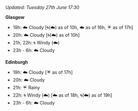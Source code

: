 *Updated: Tuesday 27th June 17:30*

**Glasgow**

* 19h: :cloud: Cloudy [:cyclone:(:cloud:) as of 10h, :cloud: as of 16h, :umbrella: as of 17h]
* 20h: :cloud: Cloudy [:cyclone:(:cloud:) as of 10h]
* 21h, 22h: :cyclone: Windy (:cloud:)
* 23h - 6h: :cloud: Cloudy

**Edinburgh**

* 19h: :cloud: Cloudy [:umbrella: as of 17h]
* 20h: :cloud: Cloudy
* 21h: :umbrella: Rainy
* 22h: :cyclone: Windy (:cloud:) [:cloud: as of 18h, :cyclone:(:cloud:) as of 19h]
* 23h - 6h: :cloud: Cloudy

